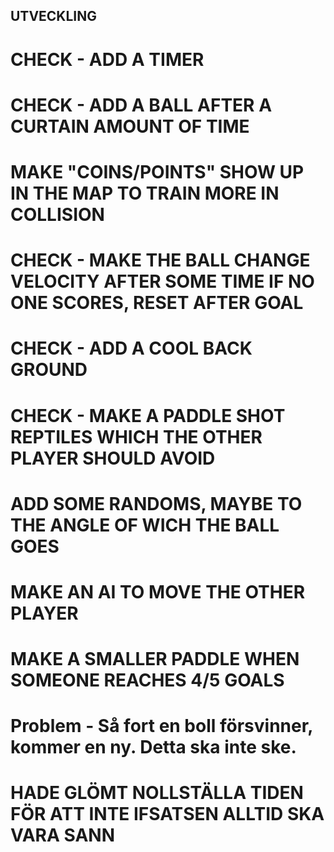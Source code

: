 ## UTVECKLING
# CHECK -   ADD A TIMER
# CHECK -   ADD A BALL AFTER A CURTAIN AMOUNT OF TIME
#           MAKE "COINS/POINTS" SHOW UP IN THE MAP TO TRAIN MORE IN COLLISION
# CHECK -   MAKE THE BALL CHANGE VELOCITY AFTER SOME TIME IF NO ONE SCORES, RESET AFTER GOAL
# CHECK -   ADD A COOL BACK GROUND
# CHECK -   MAKE A PADDLE SHOT REPTILES WHICH THE OTHER PLAYER SHOULD AVOID
#           ADD SOME RANDOMS, MAYBE TO THE ANGLE OF WICH THE BALL GOES
#           MAKE AN AI TO MOVE THE OTHER PLAYER
#           MAKE A SMALLER PADDLE WHEN SOMEONE REACHES 4/5 GOALS


# Problem - Så fort en boll försvinner, kommer en ny. Detta ska inte ske. 
# HADE GLÖMT NOLLSTÄLLA TIDEN FÖR ATT INTE IFSATSEN ALLTID SKA VARA SANN

